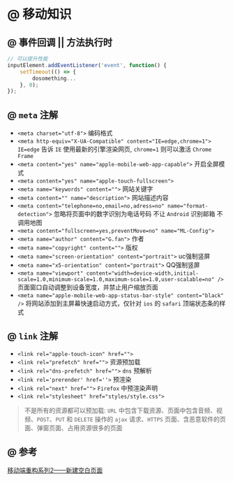 # @ 移动知识

## @ 事件回调 || 方法执行时

```javascript
// 可以提升性能
inputElement.addEventListener('event', function() {
    setTimeout(() => {
        dosomething...
    }, 0);
});
```

## @ `meta` 注解

- `<meta charset="utf-8">` 编码格式
- `<meta http-equiv="X-UA-Compatible" content="IE=edge,chrome=1">` `IE=edge` 告诉 `IE` 使用最新的引擎渲染网页, `chrome=1` 则可以激活 `Chrome Frame`
- `<meta content="yes" name="apple-mobile-web-app-capable">` 开启全屏模式
- `<meta content="yes" name="apple-touch-fullscreen">`
- `<meta name="keywords" content="">` 网站关键字
- `<meta content="" name="description">` 网站描述内容
- `<meta content="telephone=no,email=no,adress=no" name="format-detection">` 忽略将页面中的数字识别为电话号码 不让 `Android` 识别邮箱 不调用地图
- `<meta content="fullscreen=yes,preventMove=no" name="ML-Config">`
- `<meta name="author" content="G.fan">` 作者
- `<meta name="copyright" content="">` 版权
- `<meta name="screen-orientation" content="portrait">` uc强制竖屏
- `<meta name="x5-orientation" content="portrait">`     QQ强制竖屏
- `<meta name="viewport" content="width=device-width,initial-scale=1.0,minimum-scale=1.0,maximum-scale=1.0,user-scalable=no" />` 页面窗口自动调整到设备宽度，并禁止用户缩放页面
- `<meta name="apple-mobile-web-app-status-bar-style" content="black" />` 将网站添加到主屏幕快速启动方式，仅针对 `ios` 的 `safari` 顶端状态条的样式

## @ `link` 注解

- `<link rel="apple-touch-icon" href="">`
- `<link rel="prefetch" href="">` 资源预加载
- `<link rel="dns-prefetch" href="">` `dns` 预解析
- `<link rel='prerender' href=''>` 预渲染
- `<link rel="next" href="">` `Firefox` 中预渲染声明
- `<link rel="stylesheet" href="styles/style.css">`

> 不是所有的资源都可以预加载: `URL` 中包含下载资源、页面中包含音频、视频、`POST`、`PUT` 和 `DELETE` 操作的 `ajax` 请求、`HTTPS` 页面、含恶意软件的页面、弹窗页面、占用资源很多的页面


## @ 参考

<a href="https://www.w3cplus.com/mobile/mobile-terminal-refactoring-create-page.html" target="_blank">移动端重构系列2——新建空白页面</a>
